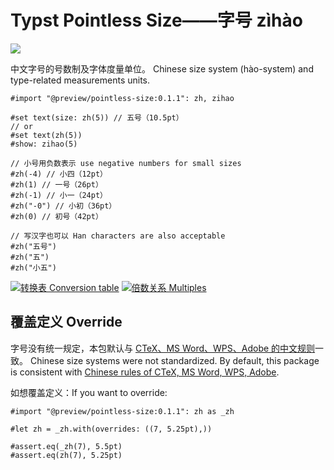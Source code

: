 # Typst Pointless Size——字号 zìhào

<a href="https://typst.app/universe/package/pointless-size">
    <img src="https://img.shields.io/badge/dynamic/xml?url=https%3A%2F%2Ftypst.app%2Funiverse%2Fpackage%2Fpointless-size&query=%2Fhtml%2Fbody%2Fdiv%2Fmain%2Fdiv%5B2%5D%2Faside%2Fsection%5B2%5D%2Fdl%2Fdd%5B3%5D&logo=typst&label=Universe&color=%23239DAE" />
</a>

中文字号的号数制及字体度量单位。
Chinese size system (hào-system) and type-related measurements units.

```typst
#import "@preview/pointless-size:0.1.1": zh, zihao

#set text(size: zh(5)) // 五号（10.5pt）
// or
#set text(zh(5))
#show: zihao(5)

// 小号用负数表示 use negative numbers for small sizes 
#zh(-4) // 小四（12pt）
#zh(1) // 一号（26pt）
#zh(-1) // 小一（24pt）
#zh("-0") // 小初（36pt）
#zh(0) // 初号（42pt）

// 写汉字也可以 Han characters are also acceptable
#zh("五号")
#zh("五")
#zh("小五")
```

[![转换表 Conversion table](https://github.com/user-attachments/assets/1cbdcedd-9ab0-4f62-9e67-4d4ef222972e)](https://github.com/YDX-2147483647/typst-pointless-size/blob/main/docs/conversion-table.typ)
[![倍数关系 Multiples](https://github.com/user-attachments/assets/d045ca93-7995-410e-bc35-782f976d4466)](https://github.com/YDX-2147483647/typst-pointless-size/blob/main/docs/multiples.typ)

## 覆盖定义 Override

字号没有统一规定，本包默认与 [CTeX、MS Word、WPS、Adobe 的中文规则][docs-ref]一致。
Chinese size systems were not standardized. By default, this package is consistent with [Chinese rules of CTeX, MS Word, WPS, Adobe][docs-ref].

如想覆盖定义：If you want to override:

```typst
#import "@preview/pointless-size:0.1.1": zh as _zh

#let zh = _zh.with(overrides: ((7, 5.25pt),))

#assert.eq(_zh(7), 5.5pt)
#assert.eq(zh(7), 5.25pt)
```

[docs-ref]: https://github.com/YDX-2147483647/typst-pointless-size/blob/main/docs/ref.md
